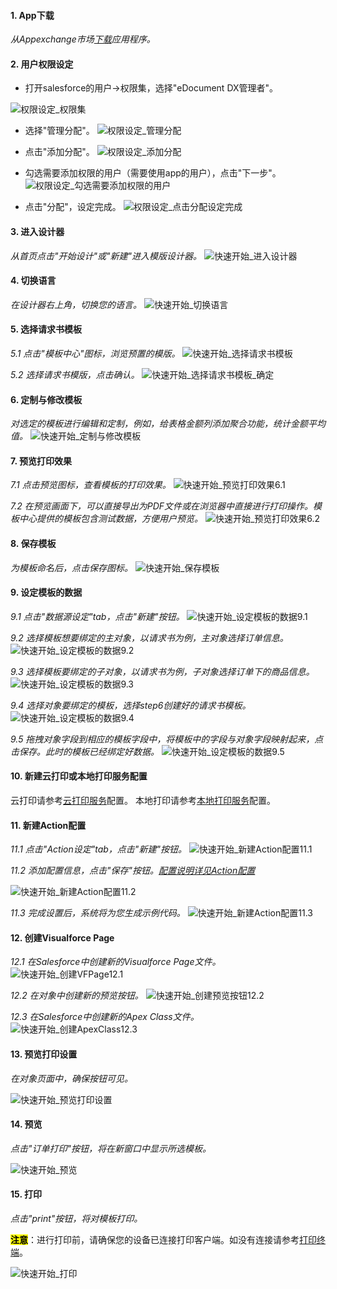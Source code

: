 #### 1. App下载
*从Appexchange市场[下载](appDownload.md)应用程序。*

#### 2. 用户权限设定
- 打开salesforce的用户->权限集，选择"eDocument DX管理者"。

![权限设定_权限集](../_images/zh-cn/权限设定_权限集.png)

- 选择"管理分配"。
![权限设定_管理分配](../_images/zh-cn/权限设定_管理分配.png)

- 点击"添加分配"。
![权限设定_添加分配](../_images/zh-cn/权限设定_添加分配.png)

- 勾选需要添加权限的用户（需要使用app的用户），点击"下一步"。
![权限设定_勾选需要添加权限的用户](../_images/zh-cn/权限设定_勾选需要添加权限的用户.png)

- 点击"分配"，设定完成。
![权限设定_点击分配设定完成](../_images/zh-cn/权限设定_点击分配设定完成.png)

#### 3. 进入设计器
*从首页点击"开始设计"或"新建"进入模版设计器。*
![快速开始_进入设计器](../_images/zh-cn/快速开始_进入设计器.png)

#### 4. 切换语言
*在设计器右上角，切换您的语言。*
![快速开始_切换语言](../_images/zh-cn/快速开始_切换语言.png)

#### 5. 选择请求书模板
*5.1 点击"模板中心"图标，浏览预置的模版。*
![快速开始_选择请求书模板](../_images/zh-cn/快速开始_选择请求书模板.png)

*5.2 选择请求书模版，点击确认。*
![快速开始_选择请求书模板_确定](../_images/zh-cn/快速开始_选择请求书模板_确定.png)

#### 6. 定制与修改模板
*对选定的模板进行编辑和定制，例如，给表格金额列添加聚合功能，统计金额平均值。*
![快速开始_定制与修改模板](../_images/zh-cn/快速开始_定制与修改模板.png)

#### 7. 预览打印效果
*7.1 点击预览图标，查看模板的打印效果。*
![快速开始_预览打印效果6.1](../_images/zh-cn/快速开始_预览打印效果6.1.png)

*7.2 在预览画面下，可以直接导出为PDF文件或在浏览器中直接进行打印操作。模板中心提供的模板包含测试数据，方便用户预览。*
![快速开始_预览打印效果6.2](../_images/zh-cn/快速开始_预览打印效果6.2.png)

#### 8. 保存模板
*为模板命名后，点击保存图标。*
![快速开始_保存模板](../_images/zh-cn/快速开始_保存模板.png)

#### 9. 设定模板的数据
*9.1 点击"数据源设定"tab，点击"新建"按钮。*
![快速开始_设定模板的数据9.1](../_images/zh-cn/快速开始_设定模板的数据9.1.png)

*9.2 选择模板想要绑定的主对象，以请求书为例，主对象选择订单信息。*
![快速开始_设定模板的数据9.2](../_images/zh-cn/快速开始_设定模板的数据9.2.png)

*9.3 选择模板要绑定的子对象，以请求书为例，子对象选择订单下的商品信息。*
![快速开始_设定模板的数据9.3](../_images/zh-cn/快速开始_设定模板的数据9.3.png)

*9.4 选择对象要绑定的模板，选择step6创建好的请求书模板。*
![快速开始_设定模板的数据9.4](../_images/zh-cn/快速开始_设定模板的数据9.4.png)

*9.5 拖拽对象字段到相应的模板字段中，将模板中的字段与对象字段映射起来，点击保存。此时的模板已经绑定好数据。*
![快速开始_设定模板的数据9.5](../_images/zh-cn/快速开始_设定模板的数据9.5.png)

#### 10. 新建云打印或本地打印服务配置
云打印请参考[云打印服务](sc-cloudPrint.md#start)配置。
本地打印请参考[本地打印服务](sc-localPrint.md#start)配置。

#### 11. 新建Action配置
*11.1 点击"Action设定"tab，点击"新建"按钮。*
![快速开始_新建Action配置11.1](../_images/zh-cn/快速开始_新建Action配置11.1.png)

*11.2 添加配置信息，点击"保存"按钮。[配置说明详见Action配置](c-actionOverview.md#start)*

![快速开始_新建Action配置11.2](../_images/zh-cn/快速开始_新建Action配置11.2.png)

*11.3 完成设置后，系统将为您生成示例代码。*
![快速开始_新建Action配置11.3](../_images/zh-cn/快速开始_新建Action配置11.3.gif)

#### 12. 创建Visualforce Page

*12.1 在Salesforce中创建新的Visualforce Page文件。*
![快速开始_创建VFPage12.1](../_images/zh-cn/快速开始_创建VFPage12.1.gif)

*12.2 在对象中创建新的预览按钮。*
![快速开始_创建预览按钮12.2](../_images/zh-cn/快速开始_创建预览按钮12.2.gif)

*12.3 在Salesforce中创建新的Apex Class文件。*
![快速开始_创建ApexClass12.3](../_images/zh-cn/快速开始_创建ApexClass12.3.gif)

#### 13. 预览打印设置

*在对象页面中，确保按钮可见。*

![快速开始_预览打印设置](../_images/zh-cn/快速开始_预览打印设置.gif)

#### 14. 预览

*点击"订单打印"按钮，将在新窗口中显示所选模板。*

![快速开始_预览](../_images/zh-cn/快速开始_预览.gif)

#### 15. 打印

*点击"print"按钮，将对模板打印。*

<mark>**注意**</mark>：进行打印前，请确保您的设备已连接打印客户端。如没有连接请参考[打印终端](download.md)。

![快速开始_打印](../_images/zh-cn/快速开始_打印.png)



